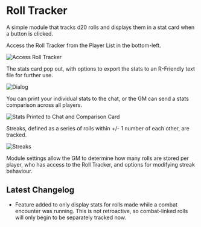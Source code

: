 # Roll Tracker
A simple module that tracks d20 rolls and displays them in a stat card when a button is clicked.

Access the Roll Tracker from the Player List in the bottom-left.

![Access Roll Tracker](https://i.imgur.com/TdGtQic.png)

The stats card pop out, with options to export the stats to an R-Friendly text file for further use.

![Dialog](https://i.imgur.com/EIm59Pw.png)

You can print your individual stats to the chat, or the GM can send a stats comparison across all players.

![Stats Printed to Chat and Comparison Card](https://i.imgur.com/k9txGqD.png)

Streaks, defined as a series of rolls within +/- 1 number of each other, are tracked.

![Streaks](https://i.imgur.com/HaHlJsn.png)

Module settings allow the GM to determine how many rolls are stored per player, who has access to the Roll Tracker, and options for modifying streak behaviour.

## Latest Changelog
* Feature added to only display stats for rolls made while a combat encounter was running. This is not retroactive, so combat-linked rolls will only begin to be separately tracked now.
